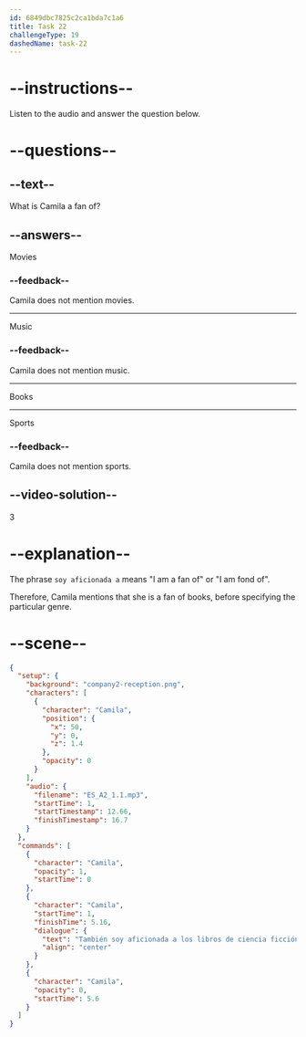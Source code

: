 ```yaml
---
id: 6849dbc7825c2ca1bda7c1a6
title: Task 22
challengeType: 19
dashedName: task-22
---
```


<!-- (Audio) Camila: También soy aficionada a los libros de ciencia ficción. -->

# --instructions--

Listen to the audio and answer the question below.

# --questions--

## --text--

What is Camila a fan of?

## --answers--

Movies

### --feedback--

Camila does not mention movies.

---

Music

### --feedback--

Camila does not mention music.

---

Books

---

Sports

### --feedback--

Camila does not mention sports.

## --video-solution--

3

# --explanation--

The phrase `soy aficionada a` means "I am a fan of" or "I am fond of".

Therefore, Camila mentions that she is a fan of books, before specifying the particular genre.

# --scene--

```json
{
  "setup": {
    "background": "company2-reception.png",
    "characters": [
      {
        "character": "Camila",
        "position": {
          "x": 50,
          "y": 0,
          "z": 1.4
        },
        "opacity": 0
      }
    ],
    "audio": {
      "filename": "ES_A2_1.1.mp3",
      "startTime": 1,
      "startTimestamp": 12.66,
      "finishTimestamp": 16.7
    }
  },
  "commands": [
    {
      "character": "Camila",
      "opacity": 1,
      "startTime": 0
    },
    {
      "character": "Camila",
      "startTime": 1,
      "finishTime": 5.16,
      "dialogue": {
        "text": "También soy aficionada a los libros de ciencia ficción.",
        "align": "center"
      }
    },
    {
      "character": "Camila",
      "opacity": 0,
      "startTime": 5.6
    }
  ]
}
```

